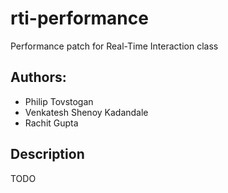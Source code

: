 # rti-performance
Performance patch for Real-Time Interaction class

## Authors:
* Philip Tovstogan
* Venkatesh Shenoy Kadandale
* Rachit Gupta

## Description
TODO
